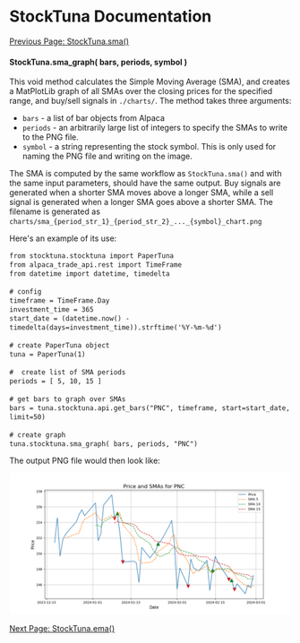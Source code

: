 # StockTuna Documentation

[Previous Page: StockTuna.sma()](./sma.md)

#### StockTuna.sma_graph( bars, periods, symbol )

This void method calculates the Simple Moving Average (SMA), and creates a MatPlotLib graph of all SMAs over the closing prices for the specified range, and buy/sell signals in `./charts/`. The method takes three arguments:

- `bars` - a list of bar objects from Alpaca
- `periods` - an arbitrarily large list of integers to specify the SMAs to write to the PNG file.
- `symbol` - a string representing the stock symbol. This is only used for naming the PNG file and writing on the image.

The SMA is computed by the same workflow as `StockTuna.sma()` and with the same input parameters, should have the same output. Buy signals are generated when a shorter SMA moves above a longer SMA, while a sell signal is generated when a longer SMA goes above a shorter SMA. The filename is generated as ```charts/sma_{period_str_1}_{period_str_2}_..._{symbol}_chart.png```

Here's an example of its use:

```commandline
from stocktuna.stocktuna import PaperTuna
from alpaca_trade_api.rest import TimeFrame
from datetime import datetime, timedelta

# config
timeframe = TimeFrame.Day
investment_time = 365
start_date = (datetime.now() - timedelta(days=investment_time)).strftime('%Y-%m-%d')

# create PaperTuna object
tuna = PaperTuna(1)

#  create list of SMA periods
periods = [ 5, 10, 15 ]

# get bars to graph over SMAs
bars = tuna.stocktuna.api.get_bars("PNC", timeframe, start=start_date, limit=50)

# create graph
tuna.stocktuna.sma_graph( bars, periods, "PNC")
```

The output PNG file would then look like:

![StockTuna.sma_graph() Example Output PNG](./img/sma_5_10_15_PNC_chart.png)


[Next Page: StockTuna.ema()](./ema.md)